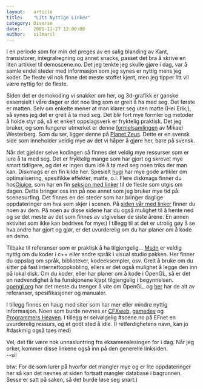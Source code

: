 ```yaml
---
layout:   article
title:    "Litt Nyttige Linker"
category: Diverse
date:     2001-11-27 12:00:00
author:   silmaril
---
```

I en periode som for min del preges av en salig blanding av Kant,
transistorer, integralregning og annet snacks, passet det bra å skrive
en liten artikkel til demoscene.no. Det jeg tenkte jeg skulle gjøre i
dag, var å samle endel steder med informasjon som jeg synes er nyttig
mens jeg koder. De fleste vil nok finne det meste stoffet kjent, men jeg
tipper litt vil være nyttig for de fleste.

Siden det er demokoding vi snakker om her, og 3d-grafikk er ganske
essensielt i våre dager er det noe ting som er greit å ha med seg. Det
første er matten. Selv om enkelte mener at man klarer seg uten matte
(Hei Erik;), så synes jeg det er greit å ta med seg. Det blir fort mye
formler og metoder å holde styr på, så et enkelt oppslagsverk er
fryktelig praktisk. Det jeg bruker, og som fungerer utmerket er denne
[formelsamlingen](http://www.planetzeus.net/source/article.asp?id=80)
av Mikael Westerberg. Som du ser, ligger denne på [Planet
Zeus](http://www.planetzeus.net). Dette er en svensk side som
inneholder veldig mye av det vi håper å gjøre her, bare på svensk.

Når det gjelder selve kodingen så finnes det veldig mye ressurser som er
lure å ta med seg. Det er fryktelig mange som har gjort og skrevet mye
smart tidligere, og det er ingen dum idè å ta med seg noen triks der man
kan. Diskmags er en fin kilde her. Spesielt
[hugi](http://www.hugi.de/) har mye gode artikler om
optimalisering, spesifikke effekter, matte, o.l. Flere diskmags finner
du hos[Ojuice](http://ojuice.net), som har en fin [seksjon
med linker](http://www.ojuice.net/www/mags/links.htm) til de
fleste som utgis om dagen. Dette bringer oss inn på noe annet som jeg
bruker mye tid på: scenesurfing. Det finnes en del steder som har
bringer daglige oppdateringer om hva som skjer i scenen. På [siden vår
med linker](/links.php) finner du noen av dem. På noen av
disse sidene har du også mulighet til å hente ned og se det meste av det
som finnes av utgivelser de siste årene. En annen aktivitet som ikke kan
bedrives for mye:) I tillegg til at det er utrolig gøy å se hva andre
har gjort og gjør, er det uvurderelig om du har planer om å kode en
demo.

Tilbake til referanser som er praktisk å ha tilgjengelig...
[Msdn](http://msdn.microsoft.com/library/) er veldig nyttig
om du koder i c++ eller andre språk i visual studio pakken. Her finner
du oppslag om språk, biblioteker, kodeeksempler, osv. Greit å bruke om
du sitter på fast internettoppkobling, ellers er det også mulighet å
legge den inn på lokal disk. Om du koder, eller har planer om å kode i
OpenGL, så er det en nødvendighet å ha funskjonene kjapt tilgjengelig i
begynnelsen. [opengl.org](http://www.opengl.org) har det
meste du trenger å vite om OpenGL, og
[her](http://www.opengl.org/developers/documentation/specs.html)
har de alt av referanser, spesifikasjoner og manualer.

I tillegg finnes en haug med siter som har mer eller mindre nyttig
informasjon. Noen som burde nevnes er
[CFXweb](http://www.cfxweb.net/),
[gamedev](http://gamedev.net/) og [Programmers
Heaven](http://www.programmersheaven.com). I tillegg er
selvølgelig \#scene.no på EFnet en uvurderelig ressurs, og et godt sted
å idle. (I retferdighetens navn, kan jo \#daskmig også taes med)

Vel, det får være nok unnasluntring fra eksamenslesingen for i dag. Når
jeg orker, kommer disse linkene også inn på den generelle linksiden.  
--sil

btw: For de som lurer på hvorfor det mangler mye og er lite
oppdateringer her så kan det nevnes at siden fortsatt mangler database i
bagrunnen. Sesse er satt på saken, så det burde løse seg snart:)
